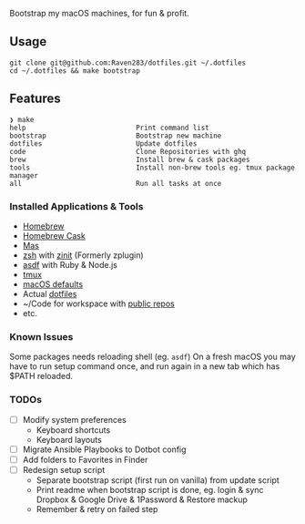 Bootstrap my macOS machines, for fun & profit.

## Usage
```shell
git clone git@github.com:Raven283/dotfiles.git ~/.dotfiles
cd ~/.dotfiles && make bootstrap
```

## Features
```
❯ make
help                           Print command list
bootstrap                      Bootstrap new machine
dotfiles                       Update dotfiles
code                           Clone Repositories with ghq
brew                           Install brew & cask packages
tools                          Install non-brew tools eg. tmux package manager
all                            Run all tasks at once
```

### Installed Applications & Tools
- [Homebrew](https://brew.sh)
- [Homebrew Cask](https://github.com/Homebrew/homebrew-cask)
- [Mas](https://github.com/mas-cli/mas)
- [zsh](http://zsh.org/) with [zinit](https://github.com/zdharma/zinit) (Formerly zplugin)
- [asdf](https://asdf-vm.com) with Ruby & Node.js
- [tmux](https://github.com/tmux/tmux/)
- [macOS defaults](./etc/macos)
- Actual [dotfiles](./etc)
- ~/Code for workspace with [public repos](./code.conf.yml)
- etc.

### Known Issues
Some packages needs reloading shell (eg. `asdf`) On a fresh macOS you may have to run setup command once, and run again in a new tab which has $PATH reloaded.

### TODOs
- [ ] Modify system preferences
  - Keyboard shortcuts
  - Keyboard layouts
- [ ] Migrate Ansible Playbooks to Dotbot config
- [ ] Add folders to Favorites in Finder
- [ ] Redesign setup script
  - Separate bootstrap script (first run on vanilla) from update script
  - Print readme when bootstrap script is done, eg. login & sync Dropbox & Google Drive & 1Password & Restore mackup
  - Remember & retry on failed step
